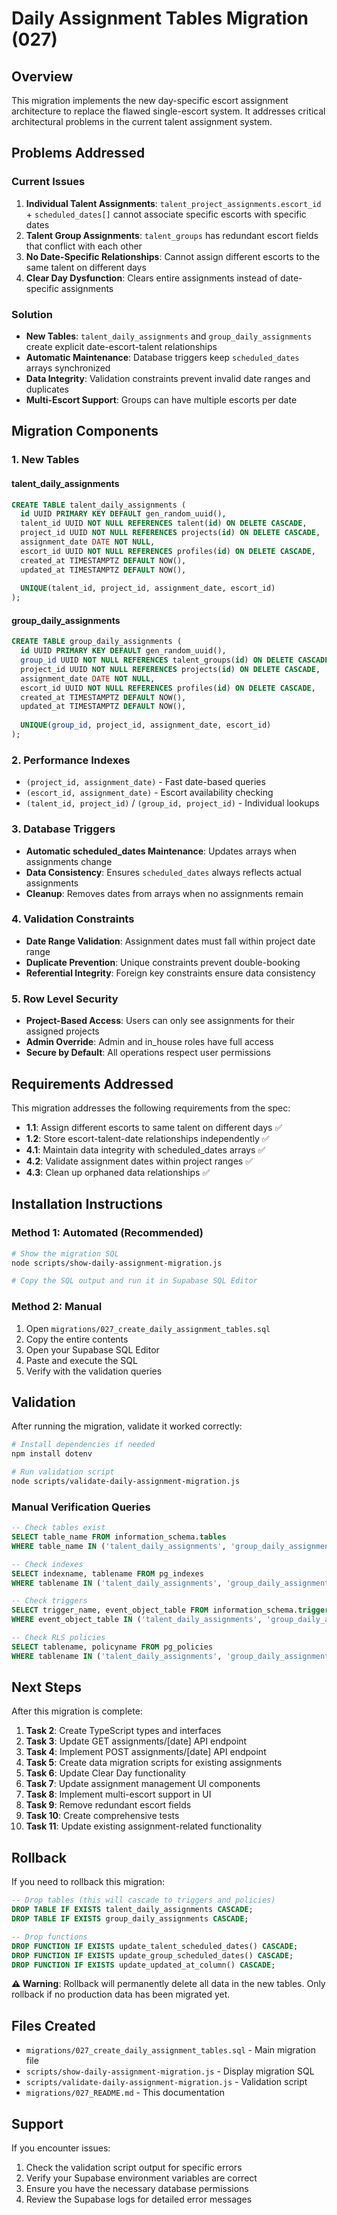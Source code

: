 # Daily Assignment Tables Migration (027)

## Overview

This migration implements the new day-specific escort assignment architecture to replace the flawed single-escort system. It addresses critical architectural problems in the current talent assignment system.

## Problems Addressed

### Current Issues
1. **Individual Talent Assignments**: `talent_project_assignments.escort_id` + `scheduled_dates[]` cannot associate specific escorts with specific dates
2. **Talent Group Assignments**: `talent_groups` has redundant escort fields that conflict with each other
3. **No Date-Specific Relationships**: Cannot assign different escorts to the same talent on different days
4. **Clear Day Dysfunction**: Clears entire assignments instead of date-specific assignments

### Solution
- **New Tables**: `talent_daily_assignments` and `group_daily_assignments` create explicit date-escort-talent relationships
- **Automatic Maintenance**: Database triggers keep `scheduled_dates` arrays synchronized
- **Data Integrity**: Validation constraints prevent invalid date ranges and duplicates
- **Multi-Escort Support**: Groups can have multiple escorts per date

## Migration Components

### 1. New Tables

#### talent_daily_assignments
```sql
CREATE TABLE talent_daily_assignments (
  id UUID PRIMARY KEY DEFAULT gen_random_uuid(),
  talent_id UUID NOT NULL REFERENCES talent(id) ON DELETE CASCADE,
  project_id UUID NOT NULL REFERENCES projects(id) ON DELETE CASCADE,
  assignment_date DATE NOT NULL,
  escort_id UUID NOT NULL REFERENCES profiles(id) ON DELETE CASCADE,
  created_at TIMESTAMPTZ DEFAULT NOW(),
  updated_at TIMESTAMPTZ DEFAULT NOW(),
  
  UNIQUE(talent_id, project_id, assignment_date, escort_id)
);
```

#### group_daily_assignments
```sql
CREATE TABLE group_daily_assignments (
  id UUID PRIMARY KEY DEFAULT gen_random_uuid(),
  group_id UUID NOT NULL REFERENCES talent_groups(id) ON DELETE CASCADE,
  project_id UUID NOT NULL REFERENCES projects(id) ON DELETE CASCADE,
  assignment_date DATE NOT NULL,
  escort_id UUID NOT NULL REFERENCES profiles(id) ON DELETE CASCADE,
  created_at TIMESTAMPTZ DEFAULT NOW(),
  updated_at TIMESTAMPTZ DEFAULT NOW(),
  
  UNIQUE(group_id, project_id, assignment_date, escort_id)
);
```

### 2. Performance Indexes
- `(project_id, assignment_date)` - Fast date-based queries
- `(escort_id, assignment_date)` - Escort availability checking
- `(talent_id, project_id)` / `(group_id, project_id)` - Individual lookups

### 3. Database Triggers
- **Automatic scheduled_dates Maintenance**: Updates arrays when assignments change
- **Data Consistency**: Ensures `scheduled_dates` always reflects actual assignments
- **Cleanup**: Removes dates from arrays when no assignments remain

### 4. Validation Constraints
- **Date Range Validation**: Assignment dates must fall within project date range
- **Duplicate Prevention**: Unique constraints prevent double-booking
- **Referential Integrity**: Foreign key constraints ensure data consistency

### 5. Row Level Security
- **Project-Based Access**: Users can only see assignments for their assigned projects
- **Admin Override**: Admin and in_house roles have full access
- **Secure by Default**: All operations respect user permissions

## Requirements Addressed

This migration addresses the following requirements from the spec:

- **1.1**: Assign different escorts to same talent on different days ✅
- **1.2**: Store escort-talent-date relationships independently ✅
- **4.1**: Maintain data integrity with scheduled_dates arrays ✅
- **4.2**: Validate assignment dates within project ranges ✅
- **4.3**: Clean up orphaned data relationships ✅

## Installation Instructions

### Method 1: Automated (Recommended)
```bash
# Show the migration SQL
node scripts/show-daily-assignment-migration.js

# Copy the SQL output and run it in Supabase SQL Editor
```

### Method 2: Manual
1. Open `migrations/027_create_daily_assignment_tables.sql`
2. Copy the entire contents
3. Open your Supabase SQL Editor
4. Paste and execute the SQL
5. Verify with the validation queries

## Validation

After running the migration, validate it worked correctly:

```bash
# Install dependencies if needed
npm install dotenv

# Run validation script
node scripts/validate-daily-assignment-migration.js
```

### Manual Verification Queries
```sql
-- Check tables exist
SELECT table_name FROM information_schema.tables 
WHERE table_name IN ('talent_daily_assignments', 'group_daily_assignments');

-- Check indexes
SELECT indexname, tablename FROM pg_indexes 
WHERE tablename IN ('talent_daily_assignments', 'group_daily_assignments');

-- Check triggers
SELECT trigger_name, event_object_table FROM information_schema.triggers 
WHERE event_object_table IN ('talent_daily_assignments', 'group_daily_assignments');

-- Check RLS policies
SELECT tablename, policyname FROM pg_policies 
WHERE tablename IN ('talent_daily_assignments', 'group_daily_assignments');
```

## Next Steps

After this migration is complete:

1. **Task 2**: Create TypeScript types and interfaces
2. **Task 3**: Update GET assignments/[date] API endpoint
3. **Task 4**: Implement POST assignments/[date] API endpoint
4. **Task 5**: Create data migration scripts for existing assignments
5. **Task 6**: Update Clear Day functionality
6. **Task 7**: Update assignment management UI components
7. **Task 8**: Implement multi-escort support in UI
8. **Task 9**: Remove redundant escort fields
9. **Task 10**: Create comprehensive tests
10. **Task 11**: Update existing assignment-related functionality

## Rollback

If you need to rollback this migration:

```sql
-- Drop tables (this will cascade to triggers and policies)
DROP TABLE IF EXISTS talent_daily_assignments CASCADE;
DROP TABLE IF EXISTS group_daily_assignments CASCADE;

-- Drop functions
DROP FUNCTION IF EXISTS update_talent_scheduled_dates() CASCADE;
DROP FUNCTION IF EXISTS update_group_scheduled_dates() CASCADE;
DROP FUNCTION IF EXISTS update_updated_at_column() CASCADE;
```

**⚠️ Warning**: Rollback will permanently delete all data in the new tables. Only rollback if no production data has been migrated yet.

## Files Created

- `migrations/027_create_daily_assignment_tables.sql` - Main migration file
- `scripts/show-daily-assignment-migration.js` - Display migration SQL
- `scripts/validate-daily-assignment-migration.js` - Validation script
- `migrations/027_README.md` - This documentation

## Support

If you encounter issues:

1. Check the validation script output for specific errors
2. Verify your Supabase environment variables are correct
3. Ensure you have the necessary database permissions
4. Review the Supabase logs for detailed error messages